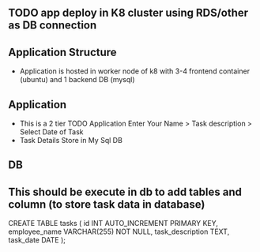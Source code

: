 ## TODO app deploy in K8 cluster using RDS/other as  DB connection  

## Application Structure
- Application is hosted in worker node of k8 with 3-4 frontend container (ubuntu) and 1 backend DB (mysql)


## Application 
- This is a 2 tier TODO Application 
    Enter Your Name > Task description > Select Date of Task
- Task Details Store in My Sql DB 

 
## DB 
## This should be execute in db to add tables and column (to store task data in database)
CREATE TABLE tasks (
    id INT AUTO_INCREMENT PRIMARY KEY,
    employee_name VARCHAR(255) NOT NULL,
    task_description TEXT,
    task_date DATE
);